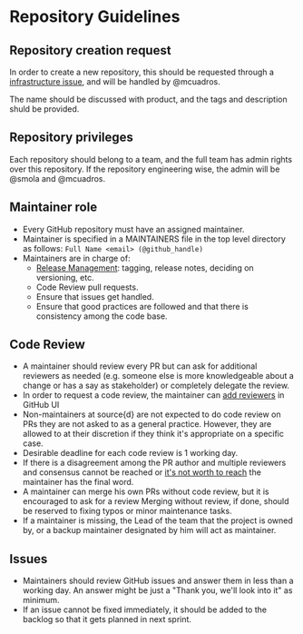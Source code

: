 # Repository Guidelines

## Repository creation request

In order to create a new repository, this should be requested through a [infrastructure issue](https://github.com/src-d/issues-infrastructure), and will be handled by @mcuadros.

The name should be discussed with product, and the tags and description shuld be provided.

## Repository privileges

Each repository should belong to a team, and the full team has admin rights over this repository. If the repository engineering wise, the admin will be @smola and @mcuadros. 

## Maintainer role

* Every GitHub repository must have an assigned maintainer.
* Maintainer is specified in a MAINTAINERS file in the top level directory as follows: `Full Name <email> (@github_handle)`
* Maintainers are in charge of:
  * [Release Management](releases.md): tagging, release notes, deciding on versioning, etc.
  * Code Review pull requests.
  * Ensure that issues get handled.
  * Ensure that good practices are followed and that there is consistency among the code base.

## Code Review

* A maintainer should review every PR but can ask for additional reviewers as needed (e.g. someone else is more knowledgeable about a change or has a say as stakeholder) or completely delegate the review.
* In order to request a code review, the maintainer can [add reviewers](https://help.github.com/articles/requesting-a-pull-request-review/) in GitHub UI
* Non-maintainers at source{d} are not expected to do code review on PRs they are not asked to as a general practice.  However, they are allowed to at their discretion if they think it's appropriate on a specific case.
* Desirable deadline for each code review is 1 working day.
* If there is a disagreement among the PR author and multiple reviewers and consensus cannot be reached or [it's not worth to reach](http://bikeshed.org/) the maintainer has the final word.
* A maintainer can merge his own PRs without code review, but it is encouraged to ask for a review  Merging without review, if done, should be reserved to fixing typos or minor maintenance tasks.
* If a maintainer is missing, the Lead of the team that the project is owned by, or a backup maintainer designated by him will act as maintainer.

## Issues

* Maintainers should review GitHub issues and answer them in less than a working day. An answer might be just a "Thank you, we'll look into it" as minimum.
* If an issue cannot be fixed immediately, it should be added to the backlog so that it gets planned in next sprint.
